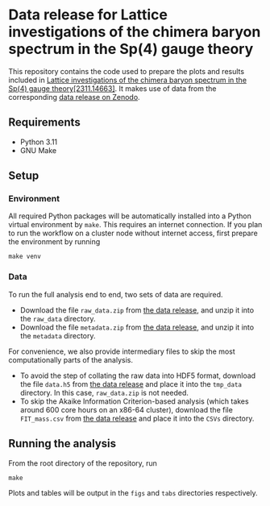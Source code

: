 # Data release for Lattice investigations of the chimera baryon spectrum in the Sp(4) gauge theory

This repository contains the code used to prepare the plots and results
included in
[Lattice investigations of the chimera baryon spectrum in the Sp(4) gauge theory[2311.14663]](https://arxiv.org/abs/2311.14663).
It makes use of data from the corresponding [data release on Zenodo][dr].

## Requirements

- Python 3.11
- GNU Make

## Setup

### Environment

All required Python packages
will be automatically installed into a Python virtual environment by `make`.
This requires an internet connection.
If you plan to run the workflow on a cluster node without internet access,
first prepare the environment by running

    make venv

### Data

To run the full analysis end to end, two sets of data are required.

- Download the file `raw_data.zip` from [the data release][dr],
  and unzip it into the `raw_data` directory.
- Download the file `metadata.zip` from [the data release][dr],
  and unzip it into the `metadata` directory.

For convenience,
we also provide intermediary files to skip
the most computationally parts of the analysis.

- To avoid the step of collating the raw data into HDF5 format,
  download the file `data.h5` from [the data release][dr]
  and place it into the `tmp_data` directory.
  In this case, `raw_data.zip` is not needed.
- To skip the Akaike Information Criterion-based analysis
  (which takes around 600 core hours on an x86-64 cluster),
  download the file `FIT_mass.csv` from [the data release][dr]
  and place it into the `CSVs` directory.

## Running the analysis

From the root directory of the repository,
run

    make

Plots and tables will be output in
the `figs` and `tabs` directories respectively.

[dr]: https://doi.org/10.5281/zenodo.10819721
